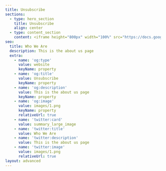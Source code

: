 ```yaml
---
title: Unsubscribe
sections:
  - type: hero_section
    title: Unsubscribe
    align: center
  - type: content_section
    content: <iframe height="800px" width="100%" src="https://docs.google.com/forms/d/e/1FAIpQLScSmgZr3x7PppRMv0ZJuTPAzdCB31K4mdAUfibLXcrwf6dABw/viewform" />
seo:
  title: Who We Are
  description: This is the about us page
  extra:
    - name: 'og:type'
      value: website
      keyName: property
    - name: 'og:title'
      value: Unsubscribe
      keyName: property
    - name: 'og:description'
      value: This is the about us page
      keyName: property
    - name: 'og:image'
      value: images/1.png
      keyName: property
      relativeUrl: true
    - name: 'twitter:card'
      value: summary_large_image
    - name: 'twitter:title'
      value: Who We Are
    - name: 'twitter:description'
      value: This is the about us page
    - name: 'twitter:image'
      value: images/1.png
      relativeUrl: true
layout: advanced
---
```

